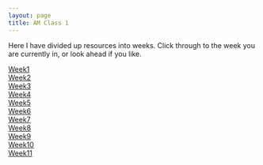 ```yaml
---
layout: page
title: AM Class 1
---
```


Here I have divided up resources into weeks. Click through to the week you are currently in, or look ahead if you like.


<div class="big-link-holder"><a href="week1.html"><div class="big-link">Week1</div></a></div>
<div class="big-link-holder"><a href="week2.html"><div class="big-link">Week2</div></a></div>
<div class="big-link-holder"><a href="week3.html"><div class="big-link">Week3</div></a></div>
<div class="big-link-holder"><a href="week4.html"><div class="big-link">Week4</div></a></div>
<div class="big-link-holder"><a href="week5.html"><div class="big-link">Week5</div></a></div>
<div class="big-link-holder"><a href="week6.html"><div class="big-link">Week6</div></a></div>
<div class="big-link-holder"><a href="week7.html"><div class="big-link">Week7</div></a></div>
<div class="big-link-holder"><a href="week8.html"><div class="big-link">Week8</div></a></div>
<div class="big-link-holder"><a href="week9.html"><div class="big-link">Week9</div></a></div>
<div class="big-link-holder"><a href="week10.html"><div class="big-link">Week10</div></a></div>
<div class="big-link-holder"><a href="week11.html"><div class="big-link">Week11</div></a></div>
